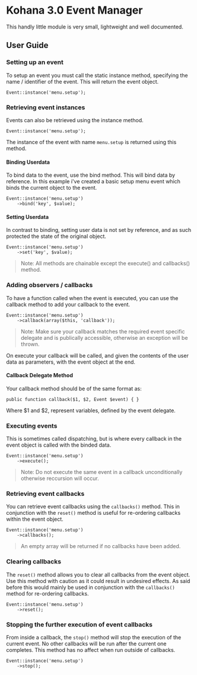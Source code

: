 # Kohana 3.0 Event Manager

This handly little module is very small, lightweight and well documented.

## User Guide

### Setting up an event

To setup an event you must call the static instance method, specifying the name / identifier of the event. This will return the event object.

	Event::instance('menu.setup');

### Retrieving event instances

Events can also be retrieved using the instance method.

	Event::instance('menu.setup');

The instance of the event with name `menu.setup` is returned using this method.

#### Binding Userdata

To bind data to the event, use the bind method. This will bind data by reference. In this example i've created a basic setup menu event which binds the current object to the event.

	Event::instance('menu.setup')
		->bind('key', $value);

#### Setting Userdata

In contrast to binding, setting user data is not set by reference, and as such protected the state of the original object.

	Event::instance('menu.setup')
		->set('key', $value);

> Note: All methods are chainable except the execute() and callbacks() method.

### Adding observers / callbacks

To have a function called when the event is executed, you can use the callback method to add your callback to the event.

	Event::instance('menu.setup')
		->callback(array($this, 'callback'));

> Note: Make sure your callback matches the required event specific delegate and is publically accessible, otherwise an exception will be thrown.

On execute your callback will be called, and given the contents of the user data as parameters, with the event object at the end.

#### Callback Delegate Method

Your callback method should be of the same format as:

	public function callback($1, $2, Event $event) { }

Where $1 and $2, represent variables, defined by the event delegate.

### Executing events

This is sometimes called dispatching, but is where every callback in the event object is called with the binded data.

	Event::instance('menu.setup')
		->execute();

> Note: Do not execute the same event in a callback unconditionally otherwise reccursion will occur.

### Retrieving event callbacks

You can retrieve event callbacks using the `callbacks()` method. This in conjunction with the `reset()` method is useful for re-ordering callbacks within the event object.

	Event::instance('menu.setup')
		->callbacks();

> An empty array will be returned if no callbacks have been added.

### Clearing callbacks

The `reset()` method allows you to clear all callbacks from the event object. Use this method with caution as it could result in undesired effects. As said before this would mainly be used in conjunction with the 	`callbacks()` method for re-ordering callbacks.

	Event::instance('menu.setup')
		->reset();

### Stopping the further execution of event callbacks

From inside a callback, the `stop()` method will stop the execution of the current event. No other callbacks will be run after the current one completes. This method has no affect when run outside of callbacks.

	Event::instance('menu.setup')
		->stop();